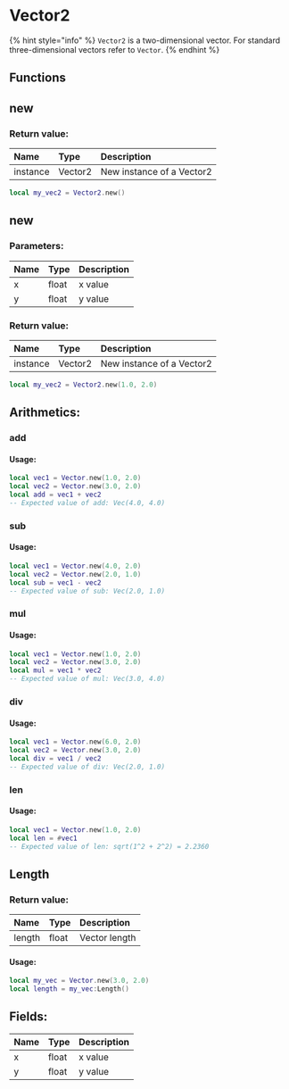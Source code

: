# Vector2

{% hint style="info" %}
`Vector2` is a two-dimensional vector. For standard three-dimensional vectors refer to `Vector`.
{% endhint %}

## Functions

## new

### Return value:

| Name | Type | Description |
| :--- | :--- | :--- |
| instance | Vector2 | New instance of a Vector2 |

```lua
local my_vec2 = Vector2.new()
```

## new

### Parameters:

| Name | Type | Description |
| :--- | :--- | :--- |
| x | float | x value |
| y | float | y value |

### Return value:

| Name | Type | Description |
| :--- | :--- | :--- |
| instance | Vector2 | New instance of a Vector2 |

```lua
local my_vec2 = Vector2.new(1.0, 2.0)
```

## Arithmetics:

### add

#### Usage:

```lua
local vec1 = Vector.new(1.0, 2.0)
local vec2 = Vector.new(3.0, 2.0)
local add = vec1 + vec2
-- Expected value of add: Vec(4.0, 4.0)
```

### sub

#### Usage:

```lua
local vec1 = Vector.new(4.0, 2.0)
local vec2 = Vector.new(2.0, 1.0)
local sub = vec1 - vec2
-- Expected value of sub: Vec(2.0, 1.0)
```

### mul

#### Usage:

```lua
local vec1 = Vector.new(1.0, 2.0)
local vec2 = Vector.new(3.0, 2.0)
local mul = vec1 * vec2
-- Expected value of mul: Vec(3.0, 4.0)
```

### div

#### Usage:

```lua
local vec1 = Vector.new(6.0, 2.0)
local vec2 = Vector.new(3.0, 2.0)
local div = vec1 / vec2
-- Expected value of div: Vec(2.0, 1.0)
```

### len

#### Usage:

```lua
local vec1 = Vector.new(1.0, 2.0)
local len = #vec1
-- Expected value of len: sqrt(1^2 + 2^2) = 2.2360
```

## Length

### Return value:

| Name | Type | Description |
| :--- | :--- | :--- |
| length | float | Vector length|

#### Usage:

```lua
local my_vec = Vector.new(3.0, 2.0)
local length = my_vec:Length()
```

## Fields:

| Name | Type | Description |
| :--- | :--- | :--- |
| x | float | x value |
| y | float | y value |
